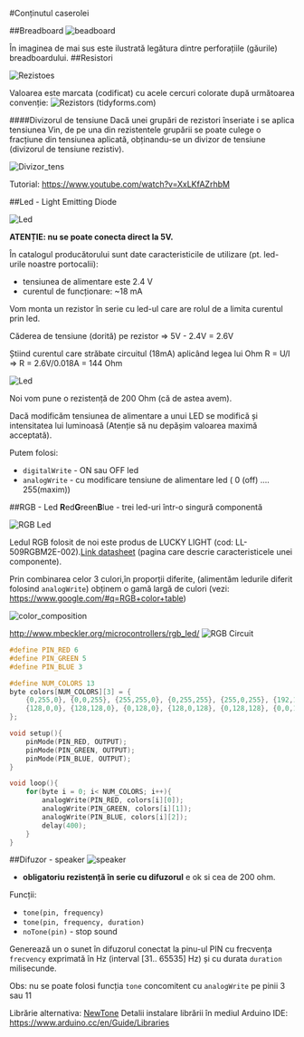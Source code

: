 #Conținutul caserolei

##Breadboard
![beadboard](img/breadboard_layout.png)

În imaginea de mai sus este ilustrată legătura dintre perforațiile (găurile) breadboardului.
##Resistori

![Rezistoes](img/Rezistors.png)

Valoarea este marcata (codificat) cu acele cercuri colorate după următoarea convenție:
![Rezistors](img/ResistorColorCode.jpg) (tidyforms.com)


####Divizorul de tensiune
Dacă unei grupări de rezistori înseriate i se aplica tensiunea Vin, de pe una din rezistentele grupării se poate culege o fracțiune din tensiunea aplicată, obținandu-se un divizor de tensiune (divizorul de tensiune rezistiv).

![Divizor_tens](img/DivizorulDeTensiune.png)

Tutorial: https://www.youtube.com/watch?v=XxLKfAZrhbM

##Led - Light Emitting Diode
  
![Led](img/led.jpg)


**ATENȚIE: nu se poate conecta direct la 5V.**

În catalogul producătorului sunt date caracteristicile de utilizare (pt. led-urile noastre portocalii):
 - tensiunea de alimentare este 2.4 V
 - curentul de funcționare: ~18 mA 

Vom monta un rezistor în serie cu led-ul care are rolul de a limita curentul prin led.

Căderea de tensiune (dorită) pe rezistor => 5V - 2.4V  = 2.6V

Știind curentul care străbate circuitul (18mA) aplicând legea lui Ohm R = U/I => R = 2.6V/0.018A =  144 Ohm

![Led](img/Ohm.png)

Noi vom pune o rezistență de 200 Ohm (că de astea avem).

Dacă modificăm tensiunea de alimentare a unui LED se modifică și intensitatea lui luminoasă (Atenție să nu depășim valoarea maximă acceptată).

Putem folosi:
- `digitalWrite` - ON sau OFF led
- `analogWrite`  - cu modificare tensiune de alimentare led ( 0 (off) .... 255(maxim))


##RGB - Led 
**R**ed**G**reen**B**lue - trei led-uri într-o singură componentă 

![RGB Led](img/RGB-led.png)

Ledul RGB folosit de noi este produs de LUCKY LIGHT (cod: LL-509RGBM2E-002).[Link datasheet](http://www.tme.eu/ro/Document/28b9468ad2f4590fbef186695f40eaef/LL-509RGBM2E-002.pdf) (pagina care descrie caracteristicele unei componente).

Prin combinarea celor 3 culori,în proporții diferite, (alimentăm ledurile diferit folosind `analogWrite`) obținem o gamă largă de culori (vezi: https://www.google.com/#q=RGB+color+table)

![color_composition](img/RGB-animation.gif)

http://www.mbeckler.org/microcontrollers/rgb_led/
![RGB Circuit](img/RGB-circuit.png)

``` c++
#define PIN_RED 6
#define PIN_GREEN 5
#define PIN_BLUE 3

#define NUM_COLORS 13
byte colors[NUM_COLORS][3] = {
    {0,255,0}, {0,0,255}, {255,255,0}, {0,255,255}, {255,0,255}, {192,192,192}, {128,128,128}, 
    {128,0,0}, {128,128,0}, {0,128,0}, {128,0,128}, {0,128,128}, {0,0,128}
};

void setup(){
    pinMode(PIN_RED, OUTPUT);
    pinMode(PIN_GREEN, OUTPUT);
    pinMode(PIN_BLUE, OUTPUT);
}

void loop(){
    for(byte i = 0; i< NUM_COLORS; i++){
        analogWrite(PIN_RED, colors[i][0]);
        analogWrite(PIN_GREEN, colors[i][1]);
        analogWrite(PIN_BLUE, colors[i][2]);    
        delay(400);
    }
}
```

##Difuzor - speaker
![speaker](img/Speaker.png)

- **obligatoriu rezistență în serie cu difuzorul** e ok si cea de 200 ohm.

Funcții:
- `tone(pin, frequency)` 
- `tone(pin, frequency, duration)`
- `noTone(pin)` - stop sound

Generează un o sunet în difuzorul conectat la pinu-ul PIN cu frecvența `frecvency` exprimată în Hz (interval [31.. 65535] Hz) și cu durata `duration` milisecunde.
 
Obs: nu se poate folosi funcția `tone` concomitent cu `analogWrite` pe pinii 3 sau 11

Librărie alternativa: [NewTone](https://bitbucket.org/teckel12/arduino-new-tone/wiki/Home)
Detalii instalare librării în mediul Arduino IDE: https://www.arduino.cc/en/Guide/Libraries 



